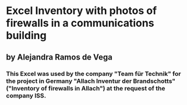 # Excel Inventory with photos of firewalls in a communications building
## by Alejandra Ramos de Vega
### This Excel was used by the company "Team für Technik" for the project in Germany "Allach Inventur der Brandschotts" ("Inventory of firewalls in Allach") at the request of the company ISS.
